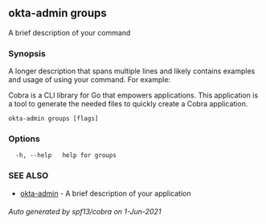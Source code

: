 ## okta-admin groups

A brief description of your command

### Synopsis

A longer description that spans multiple lines and likely contains examples
and usage of using your command. For example:

Cobra is a CLI library for Go that empowers applications.
This application is a tool to generate the needed files
to quickly create a Cobra application.

```
okta-admin groups [flags]
```

### Options

```
  -h, --help   help for groups
```

### SEE ALSO

* [okta-admin](okta-admin.md)	 - A brief description of your application

###### Auto generated by spf13/cobra on 1-Jun-2021
